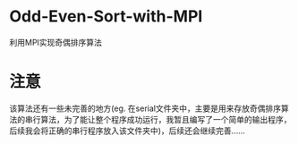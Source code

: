 # Odd-Even-Sort-with-MPI
利用MPI实现奇偶排序算法
# 注意
该算法还有一些未完善的地方(eg. 在serial文件夹中，主要是用来存放奇偶排序算法的串行算法，为了能让整个程序成功运行，我暂且编写了一个简单的输出程序，后续我会将正确的串行程序放入该文件夹中)，后续还会继续完善......
